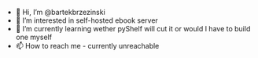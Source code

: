 - 👋 Hi, I’m @bartekbrzezinski
- 👀 I’m interested in self-hosted ebook server
- 🌱 I’m currently learning wether pyShelf will cut it or would I have to build one myself
- 📫 How to reach me - currently unreachable

<!---
bartekbrzezinski/bartekbrzezinski is a ✨ special ✨ repository because its `README.md` (this file) appears on your GitHub profile.
You can click the Preview link to take a look at your changes.
--->
